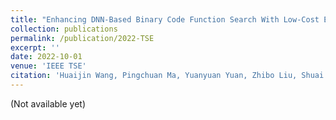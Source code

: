 ```yaml
---
title: "Enhancing DNN-Based Binary Code Function Search With Low-Cost Equivalence Checking"
collection: publications
permalink: /publication/2022-TSE
excerpt: ''
date: 2022-10-01
venue: 'IEEE TSE'
citation: 'Huaijin Wang, Pingchuan Ma, Yuanyuan Yuan, Zhibo Liu, Shuai Wang, Qiyi Tang, Sen Nie, and Shi Wu. (2022). &quot;Enhancing DNN-Based Binary Code Function Search With Low-Cost Equivalence Checking.&quot; <i>IEEE TSE 2022</i>.'
---
```

(Not available yet)


